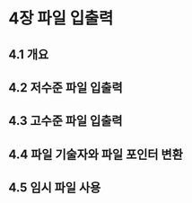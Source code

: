 # 4장 파일 입출력
## 4.1 개요

## 4.2 저수준 파일 입출력

## 4.3 고수준 파일 입출력

## 4.4 파일 기술자와 파일 포인터 변환

## 4.5 임시 파일 사용
